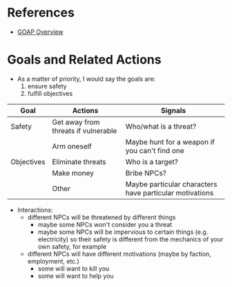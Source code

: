 # References
- [GOAP Overview](https://excaliburjs.com/blog/goal-oriented-action-planning/)
# Goals and Related Actions
- As a matter of priority, I would say the goals are:
	1) ensure safety
	2) fulfill objectives

| Goal       | Actions                             | Signals                                                 |
| ---------- | ----------------------------------- | ------------------------------------------------------- |
| Safety     | Get away from threats if vulnerable | Who/what is a threat?                                   |
|            | Arm oneself                         | Maybe hunt for a weapon if you can't find one           |
| Objectives | Eliminate threats                   | Who is a target?                                        |
|            | Make money                          | Bribe NPCs?                                             |
|            | Other                               | Maybe particular characters have particular motivations |
- Interactions:
	- different NPCs will be threatened by different things
		- maybe some NPCs won't consider you a threat
		- maybe some NPCs will be impervious to certain things (e.g. electricity) so their safety is different from the mechanics of your own safety, for example
	- different NPCs will have different motivations (maybe by faction, employment, etc.)
		- some will want to kill you
		- some will want to help you